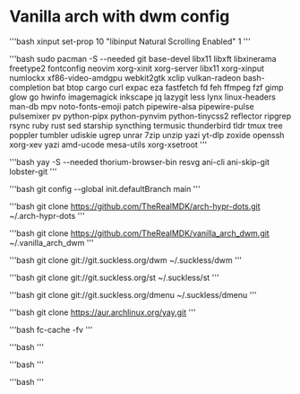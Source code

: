 # Vanilla arch with dwm config

'''bash
xinput set-prop 10 "libinput Natural Scrolling Enabled" 1
'''

'''bash
sudo pacman -S --needed git base-devel libx11 libxft libxinerama freetype2 fontconfig neovim xorg-xinit xorg-server libx11 xorg-xinput numlockx xf86-video-amdgpu webkit2gtk xclip vulkan-radeon bash-completion bat btop cargo curl expac eza fastfetch fd feh ffmpeg fzf gimp glow go hwinfo imagemagick inkscape jq lazygit less lynx linux-headers man-db mpv noto-fonts-emoji patch pipewire-alsa pipewire-pulse pulsemixer pv python-pipx python-pynvim python-tinycss2 reflector ripgrep rsync ruby rust sed starship syncthing termusic thunderbird tldr tmux tree poppler tumbler udiskie ugrep unrar 7zip unzip yazi yt-dlp zoxide openssh xorg-xev yazi amd-ucode mesa-utils xorg-xsetroot
'''

'''bash
yay -S --needed thorium-browser-bin resvg ani-cli ani-skip-git lobster-git
'''

'''bash
git config --global init.defaultBranch main
'''

'''bash
git clone <https://github.com/TheRealMDK/arch-hypr-dots.git> ~/.arch-hypr-dots
'''

'''bash
git clone <https://github.com/TheRealMDK/vanilla_arch_dwm.git> ~/.vanilla_arch_dwm
'''

'''bash
git clone git://git.suckless.org/dwm ~/.suckless/dwm
'''

'''bash
git clone git://git.suckless.org/st ~/.suckless/st
'''

'''bash
git clone git://git.suckless.org/dmenu ~/.suckless/dmenu
'''

'''bash
git clone <https://aur.archlinux.org/yay.git>
'''

'''bash
fc-cache -fv
'''

'''bash
'''

'''bash
'''

'''bash
'''
